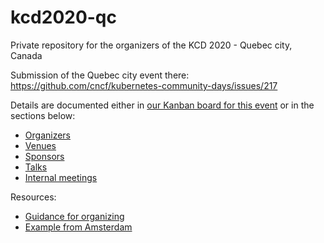 # kcd2020-qc

Private repository for the organizers of the KCD 2020 - Quebec city, Canada

Submission of the Quebec city event there: https://github.com/cncf/kubernetes-community-days/issues/217

Details are documented either in [our Kanban board for this event](https://github.com/mathieu-benoit/kcd2020-qc/projects/1) or in the sections below:
- [Organizers](organizers.md)
- [Venues](venues.md)
- [Sponsors](sponsors.md)
- [Talks](talks.md)
- [Internal meetings](internal-meetings.md)
    
Resources:
- [Guidance for organizing](https://kubernetescommunitydays.org/organizing/)
- [Example from Amsterdam](https://deploy-preview-248--kubernetes-community-days.netlify.com/events/2019-amsterdam/)
